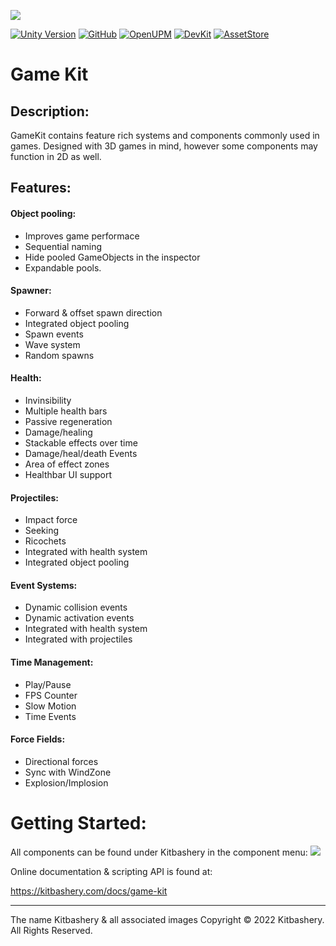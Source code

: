 <!-- ONLINE DOCUMENTATION FOUND @ https://kitbashery.com/docs/game-kit -->

![](https://kitbashery.com/assets/images/kitbashery-github-banner.jpg)

[![Unity Version](https://img.shields.io/badge/Unity-2021.3%2B-blue.svg)](https://unity3d.com/get-unity/download)
[![GitHub](https://img.shields.io/github/license/kitbashery/modular-ai.svg)](https://github.com/Kitbashery/Game-Kit/blob/main/LICENSE.md)
[![OpenUPM](https://img.shields.io/badge/Install-openUPM-blue)](https://openupm.com/packages/com.kitbashery.game-kit.html)
[![DevKit](https://img.shields.io/badge/Dev%20Kit-.unitypackage-blue)](https://github.com/Kitbashery/Game-Kit/releases/download/Development-Package/Kitbashery_GameKit.unitypackage)
[![AssetStore](https://img.shields.io/badge/Download%20LTS-Unity%20Asset%20Store-blue)](https://assetstore.unity.com/packages/slug/231082)

# Game Kit

## Description:
GameKit contains feature rich systems and components commonly used in games. Designed with 3D games in mind, however some components may function in 2D as well.

## Features:

#### Object pooling:
* Improves game performace
* Sequential naming
* Hide pooled GameObjects in the inspector
* Expandable pools.

#### Spawner:
* Forward & offset spawn direction
* Integrated object pooling
* Spawn events
* Wave system
* Random spawns

#### Health:
* Invinsibility
* Multiple health bars
* Passive regeneration
* Damage/healing
* Stackable effects over time
* Damage/heal/death Events
* Area of effect zones
* Healthbar UI support

#### Projectiles:
* Impact force
* Seeking
* Ricochets
* Integrated with health system
* Integrated object pooling

#### Event Systems:
* Dynamic collision events
* Dynamic activation events
* Integrated with health system
* Integrated with projectiles

#### Time Management:
* Play/Pause
* FPS Counter
* Slow Motion
* Time Events

#### Force Fields:
* Directional forces
* Sync with WindZone
* Explosion/Implosion 


# Getting Started:
All components can be found under Kitbashery in the component menu:
![](https://kitbashery.com/assets/images/kitbashery-getting-started.jpg)

Online documentation & scripting API is found at:

https://kitbashery.com/docs/game-kit

---- 
The name Kitbashery & all associated images Copyright &copy; 2022 Kitbashery. All Rights Reserved.

